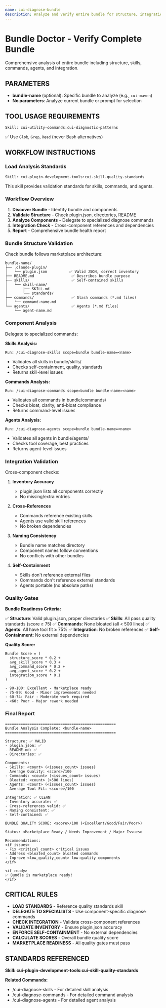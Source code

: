 ```yaml
---
name: cui-diagnose-bundle
description: Analyze and verify entire bundle for structure, integration, quality, and marketplace readiness
---
```


# Bundle Doctor - Verify Complete Bundle

Comprehensive analysis of entire bundle including structure, skills, commands, agents, and integration.

## PARAMETERS

- **bundle-name** (optional): Specific bundle to analyze (e.g., `cui-maven`)
- **No parameters**: Analyze current bundle or prompt for selection

## TOOL USAGE REQUIREMENTS

```
Skill: cui-utility-commands:cui-diagnostic-patterns
```

✅ Use `Glob`, `Grep`, `Read` (never Bash alternatives)

## WORKFLOW INSTRUCTIONS

### Load Analysis Standards

```
Skill: cui-plugin-development-tools:cui-skill-quality-standards
```

This skill provides validation standards for skills, commands, and agents.

### Workflow Overview

1. **Discover Bundle** - Identify bundle and components
2. **Validate Structure** - Check plugin.json, directories, README
3. **Analyze Components** - Delegate to specialized diagnose commands
4. **Integration Check** - Cross-component references and dependencies
5. **Report** - Comprehensive bundle health report

### Bundle Structure Validation

Check bundle follows marketplace architecture:

```
bundle-name/
├── .claude-plugin/
│   └── plugin.json          ✅ Valid JSON, correct inventory
├── README.md                 ✅ Describes bundle purpose
├── skills/                   ✅ Self-contained skills
│   └── skill-name/
│       ├── SKILL.md
│       └── standards/
├── commands/                 ✅ Slash commands (*.md files)
│   └── command-name.md
└── agents/                   ✅ Agents (*.md files)
    └── agent-name.md
```

### Component Analysis

Delegate to specialized commands:

**Skills Analysis:**
```
Run: /cui-diagnose-skills scope=bundle bundle-name=<name>
```
- Validates all skills in bundle/skills/
- Checks self-containment, quality, standards
- Returns skill-level issues

**Commands Analysis:**
```
Run: /cui-diagnose-commands scope=bundle bundle-name=<name>
```
- Validates all commands in bundle/commands/
- Checks bloat, clarity, anti-bloat compliance
- Returns command-level issues

**Agents Analysis:**
```
Run: /cui-diagnose-agents scope=bundle bundle-name=<name>
```
- Validates all agents in bundle/agents/
- Checks tool coverage, best practices
- Returns agent-level issues

### Integration Validation

Cross-component checks:

1. **Inventory Accuracy**
   - plugin.json lists all components correctly
   - No missing/extra entries

2. **Cross-References**
   - Commands reference existing skills
   - Agents use valid skill references
   - No broken dependencies

3. **Naming Consistency**
   - Bundle name matches directory
   - Component names follow conventions
   - No conflicts with other bundles

4. **Self-Containment**
   - Skills don't reference external files
   - Commands don't reference external standards
   - Agents portable (no absolute paths)

### Quality Gates

**Bundle Readiness Criteria:**

✅ **Structure**: Valid plugin.json, proper directories
✅ **Skills**: All pass quality standards (score ≥ 75)
✅ **Commands**: None bloated (all < 500 lines)
✅ **Agents**: All have tool fit ≥ 75%
✅ **Integration**: No broken references
✅ **Self-Containment**: No external dependencies

**Quality Score:**
```
Bundle Score = (
  structure_score * 0.2 +
  avg_skill_score * 0.3 +
  avg_command_score * 0.2 +
  avg_agent_score * 0.2 +
  integration_score * 0.1
)

- 90-100: Excellent - Marketplace ready
- 75-89: Good - Minor improvements needed
- 60-74: Fair - Moderate work required
- <60: Poor - Major rework needed
```

### Final Report

```
==================================================
Bundle Analysis Complete: <bundle-name>
==================================================

Structure: ✅ VALID
- plugin.json: ✅
- README.md: ✅
- Directories: ✅

Components:
- Skills: <count> (<issues_count> issues)
  Average Quality: <score>/100
- Commands: <count> (<issues_count> issues)
  Bloated: <count> (>500 lines)
- Agents: <count> (<issues_count> issues)
  Average Tool Fit: <score>/100

Integration: ✅ CLEAN
- Inventory accurate: ✅
- Cross-references valid: ✅
- Naming consistent: ✅
- Self-contained: ✅

BUNDLE QUALITY SCORE: <score>/100 (<Excellent/Good/Fair/Poor>)

Status: <Marketplace Ready / Needs Improvement / Major Issues>

Recommendations:
<if issues>
- Fix <critical_count> critical issues
- Address <bloated_count> bloated commands
- Improve <low_quality_count> low-quality components
</if>

<if ready>
✅ Bundle is marketplace ready!
</if>
```

## CRITICAL RULES

- **LOAD STANDARDS** - Reference quality standards skill
- **DELEGATE TO SPECIALISTS** - Use component-specific diagnose commands
- **CHECK INTEGRATION** - Validate cross-component references
- **VALIDATE INVENTORY** - Ensure plugin.json accuracy
- **ENFORCE SELF-CONTAINMENT** - No external dependencies
- **CALCULATE SCORES** - Overall bundle quality score
- **MARKETPLACE READINESS** - All quality gates must pass

## STANDARDS REFERENCED

**Skill: cui-plugin-development-tools:cui-skill-quality-standards**

**Related Commands:**
- /cui-diagnose-skills - For detailed skill analysis
- /cui-diagnose-commands - For detailed command analysis
- /cui-diagnose-agents - For detailed agent analysis
